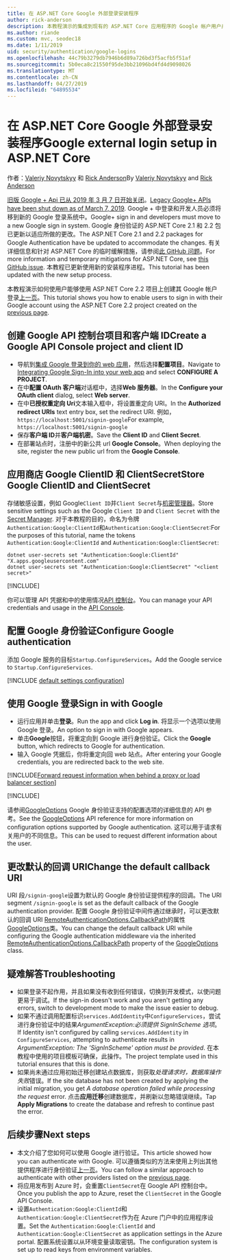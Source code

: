 ```yaml
---
title: 在 ASP.NET Core Google 外部登录安装程序
author: rick-anderson
description: 本教程演示的集成到现有的 ASP.NET Core 应用程序的 Google 帐户用户身份验证。
ms.author: riande
ms.custom: mvc, seodec18
ms.date: 1/11/2019
uid: security/authentication/google-logins
ms.openlocfilehash: 44c79b3279db7946b6d89a726bd3f5acfb5f51af
ms.sourcegitcommit: 5b0eca8c21550f95de3bb21096bd4fd4d9098026
ms.translationtype: MT
ms.contentlocale: zh-CN
ms.lasthandoff: 04/27/2019
ms.locfileid: "64895534"
---
```

# <a name="google-external-login-setup-in-aspnet-core"></a><span data-ttu-id="44a93-103">在 ASP.NET Core Google 外部登录安装程序</span><span class="sxs-lookup"><span data-stu-id="44a93-103">Google external login setup in ASP.NET Core</span></span>

<span data-ttu-id="44a93-104">作者：[Valeriy Novytskyy](https://github.com/01binary) 和 [Rick Anderson](https://twitter.com/RickAndMSFT)</span><span class="sxs-lookup"><span data-stu-id="44a93-104">By [Valeriy Novytskyy](https://github.com/01binary) and [Rick Anderson](https://twitter.com/RickAndMSFT)</span></span>

<span data-ttu-id="44a93-105">[旧版 Google + Api 已从 2019 年 3 月 7 日开始关闭](https://developers.google.com/+/api-shutdown)。</span><span class="sxs-lookup"><span data-stu-id="44a93-105">[Legacy Google+ APIs have been shut down as of March 7, 2019](https://developers.google.com/+/api-shutdown).</span></span> <span data-ttu-id="44a93-106">Google + 中登录和开发人员必须将移到新的 Google 登录系统中。</span><span class="sxs-lookup"><span data-stu-id="44a93-106">Google+ sign in and developers must move to a new Google sign in system.</span></span> <span data-ttu-id="44a93-107">Google 身份验证的 ASP.NET Core 2.1 和 2.2 包已更新以适应所做的更改。</span><span class="sxs-lookup"><span data-stu-id="44a93-107">The ASP.NET Core 2.1 and 2.2 packages for Google Authentication have be updated to accommodate the changes.</span></span> <span data-ttu-id="44a93-108">有关详细信息和针对 ASP.NET Core 的临时缓解措施，请参阅[此 GitHub 问题](https://github.com/aspnet/AspNetCore/issues/6486)。</span><span class="sxs-lookup"><span data-stu-id="44a93-108">For more information and temporary mitigations for ASP.NET Core, see [this GitHub issue](https://github.com/aspnet/AspNetCore/issues/6486).</span></span> <span data-ttu-id="44a93-109">本教程已更新使用新的安装程序进程。</span><span class="sxs-lookup"><span data-stu-id="44a93-109">This tutorial has been updated with the new setup process.</span></span>

<span data-ttu-id="44a93-110">本教程演示如何使用户能够使用 ASP.NET Core 2.2 项目上创建其 Google 帐户登录[上一页](xref:security/authentication/social/index)。</span><span class="sxs-lookup"><span data-stu-id="44a93-110">This tutorial shows you how to enable users to sign in with their Google account using the ASP.NET Core 2.2 project created on the [previous page](xref:security/authentication/social/index).</span></span>

## <a name="create-a-google-api-console-project-and-client-id"></a><span data-ttu-id="44a93-111">创建 Google API 控制台项目和客户端 ID</span><span class="sxs-lookup"><span data-stu-id="44a93-111">Create a Google API Console project and client ID</span></span>

* <span data-ttu-id="44a93-112">导航到[集成 Google 登录到你的 web 应用](https://developers.google.com/identity/sign-in/web/devconsole-project)，然后选择**配置项目**。</span><span class="sxs-lookup"><span data-stu-id="44a93-112">Navigate to [Integrating Google Sign-In into your web app](https://developers.google.com/identity/sign-in/web/devconsole-project) and select **CONFIGURE A PROJECT**.</span></span>
* <span data-ttu-id="44a93-113">在中**配置 OAuth 客户端**对话框中，选择**Web 服务器**。</span><span class="sxs-lookup"><span data-stu-id="44a93-113">In the **Configure your OAuth client** dialog, select **Web server**.</span></span>
* <span data-ttu-id="44a93-114">在中**已授权重定向 Uri**文本输入框中，将设置重定向 URI。</span><span class="sxs-lookup"><span data-stu-id="44a93-114">In the **Authorized redirect URIs** text entry box, set the redirect URI.</span></span> <span data-ttu-id="44a93-115">例如，`https://localhost:5001/signin-google`</span><span class="sxs-lookup"><span data-stu-id="44a93-115">For example, `https://localhost:5001/signin-google`</span></span>
* <span data-ttu-id="44a93-116">保存**客户端 ID**并**客户端机密**。</span><span class="sxs-lookup"><span data-stu-id="44a93-116">Save the **Client ID** and **Client Secret**.</span></span>
* <span data-ttu-id="44a93-117">在部署站点时，注册中的新公共 url **Google Console**。</span><span class="sxs-lookup"><span data-stu-id="44a93-117">When deploying the site, register the new public url from the **Google Console**.</span></span>

## <a name="store-google-clientid-and-clientsecret"></a><span data-ttu-id="44a93-118">应用商店 Google ClientID 和 ClientSecret</span><span class="sxs-lookup"><span data-stu-id="44a93-118">Store Google ClientID and ClientSecret</span></span>

<span data-ttu-id="44a93-119">存储敏感设置，例如 Google`Client ID`并`Client Secret`与[机密管理器](xref:security/app-secrets)。</span><span class="sxs-lookup"><span data-stu-id="44a93-119">Store sensitive settings such as the Google `Client ID` and `Client Secret` with the [Secret Manager](xref:security/app-secrets).</span></span> <span data-ttu-id="44a93-120">对于本教程的目的，命名为令牌`Authentication:Google:ClientId`和`Authentication:Google:ClientSecret`:</span><span class="sxs-lookup"><span data-stu-id="44a93-120">For the purposes of this tutorial, name the tokens `Authentication:Google:ClientId` and `Authentication:Google:ClientSecret`:</span></span>

```console
dotnet user-secrets set "Authentication:Google:ClientId" "X.apps.googleusercontent.com"
dotnet user-secrets set "Authentication:Google:ClientSecret" "<client secret>"
```

[!INCLUDE[](~/includes/environmentVarableColon.md)]

<span data-ttu-id="44a93-121">你可以管理 API 凭据和中的使用情况[API 控制台](https://console.developers.google.com/apis/dashboard)。</span><span class="sxs-lookup"><span data-stu-id="44a93-121">You can manage your API credentials and usage in the [API Console](https://console.developers.google.com/apis/dashboard).</span></span>

## <a name="configure-google-authentication"></a><span data-ttu-id="44a93-122">配置 Google 身份验证</span><span class="sxs-lookup"><span data-stu-id="44a93-122">Configure Google authentication</span></span>

<span data-ttu-id="44a93-123">添加 Google 服务的目标`Startup.ConfigureServices`。</span><span class="sxs-lookup"><span data-stu-id="44a93-123">Add the Google service to `Startup.ConfigureServices`.</span></span>

[!INCLUDE [default settings configuration](includes/default-settings2-2.md)]

## <a name="sign-in-with-google"></a><span data-ttu-id="44a93-124">使用 Google 登录</span><span class="sxs-lookup"><span data-stu-id="44a93-124">Sign in with Google</span></span>

* <span data-ttu-id="44a93-125">运行应用并单击**登录**。</span><span class="sxs-lookup"><span data-stu-id="44a93-125">Run the app and click **Log in**.</span></span> <span data-ttu-id="44a93-126">将显示一个选项以使用 Google 登录。</span><span class="sxs-lookup"><span data-stu-id="44a93-126">An option to sign in with Google appears.</span></span>
* <span data-ttu-id="44a93-127">单击**Google**按钮，将重定向到 Google 进行身份验证。</span><span class="sxs-lookup"><span data-stu-id="44a93-127">Click the **Google** button, which redirects to Google for authentication.</span></span>
* <span data-ttu-id="44a93-128">输入 Google 凭据后，你将重定向回 web 站点。</span><span class="sxs-lookup"><span data-stu-id="44a93-128">After entering your Google credentials, you are redirected back to the web site.</span></span>

[!INCLUDE[Forward request information when behind a proxy or load balancer section](includes/forwarded-headers-middleware.md)]

[!INCLUDE[](includes/chain-auth-providers.md)]

<span data-ttu-id="44a93-129">请参阅[GoogleOptions](/dotnet/api/microsoft.aspnetcore.authentication.google.googleoptions) Google 身份验证支持的配置选项的详细信息的 API 参考。</span><span class="sxs-lookup"><span data-stu-id="44a93-129">See the [GoogleOptions](/dotnet/api/microsoft.aspnetcore.authentication.google.googleoptions) API reference for more information on configuration options supported by Google authentication.</span></span> <span data-ttu-id="44a93-130">这可以用于请求有关用户的不同信息。</span><span class="sxs-lookup"><span data-stu-id="44a93-130">This can be used to request different information about the user.</span></span>

## <a name="change-the-default-callback-uri"></a><span data-ttu-id="44a93-131">更改默认的回调 URI</span><span class="sxs-lookup"><span data-stu-id="44a93-131">Change the default callback URI</span></span>

<span data-ttu-id="44a93-132">URI 段`/signin-google`设置为默认的 Google 身份验证提供程序的回调。</span><span class="sxs-lookup"><span data-stu-id="44a93-132">The URI segment `/signin-google` is set as the default callback of the Google authentication provider.</span></span> <span data-ttu-id="44a93-133">配置 Google 身份验证中间件通过继承时，可以更改默认的回调 URI [RemoteAuthenticationOptions.CallbackPath](/dotnet/api/microsoft.aspnetcore.authentication.remoteauthenticationoptions.callbackpath)的属性[GoogleOptions](/dotnet/api/microsoft.aspnetcore.authentication.google.googleoptions)类。</span><span class="sxs-lookup"><span data-stu-id="44a93-133">You can change the default callback URI while configuring the Google authentication middleware via the inherited [RemoteAuthenticationOptions.CallbackPath](/dotnet/api/microsoft.aspnetcore.authentication.remoteauthenticationoptions.callbackpath) property of the [GoogleOptions](/dotnet/api/microsoft.aspnetcore.authentication.google.googleoptions) class.</span></span>

## <a name="troubleshooting"></a><span data-ttu-id="44a93-134">疑难解答</span><span class="sxs-lookup"><span data-stu-id="44a93-134">Troubleshooting</span></span>

* <span data-ttu-id="44a93-135">如果登录不起作用，并且如果没有收到任何错误，切换到开发模式，以使问题更易于调试。</span><span class="sxs-lookup"><span data-stu-id="44a93-135">If the sign-in doesn't work and you aren't getting any errors, switch to development mode to make the issue easier to debug.</span></span>
* <span data-ttu-id="44a93-136">如果不通过调用配置标识`services.AddIdentity`中`ConfigureServices`，尝试进行身份验证中的结果*ArgumentException:必须提供 SignInScheme 选项*。</span><span class="sxs-lookup"><span data-stu-id="44a93-136">If Identity isn't configured by calling `services.AddIdentity` in `ConfigureServices`, attempting to authenticate results in *ArgumentException: The 'SignInScheme' option must be provided*.</span></span> <span data-ttu-id="44a93-137">在本教程中使用的项目模板可确保，此操作。</span><span class="sxs-lookup"><span data-stu-id="44a93-137">The project template used in this tutorial ensures that this is done.</span></span>
* <span data-ttu-id="44a93-138">如果尚未通过应用初始迁移创建站点数据库，则获取*处理请求时，数据库操作失败*错误。</span><span class="sxs-lookup"><span data-stu-id="44a93-138">If the site database has not been created by applying the initial migration, you get *A database operation failed while processing the request* error.</span></span> <span data-ttu-id="44a93-139">点击**应用迁移**创建数据库，并刷新以忽略错误继续。</span><span class="sxs-lookup"><span data-stu-id="44a93-139">Tap **Apply Migrations** to create the database and refresh to continue past the error.</span></span>

## <a name="next-steps"></a><span data-ttu-id="44a93-140">后续步骤</span><span class="sxs-lookup"><span data-stu-id="44a93-140">Next steps</span></span>

* <span data-ttu-id="44a93-141">本文介绍了您如何可以使用 Google 进行验证。</span><span class="sxs-lookup"><span data-stu-id="44a93-141">This article showed how you can authenticate with Google.</span></span> <span data-ttu-id="44a93-142">可以遵循类似的方法来使用上列出其他提供程序进行身份验证[上一页](xref:security/authentication/social/index)。</span><span class="sxs-lookup"><span data-stu-id="44a93-142">You can follow a similar approach to authenticate with other providers listed on the [previous page](xref:security/authentication/social/index).</span></span>
* <span data-ttu-id="44a93-143">将应用发布到 Azure 时，会重置`ClientSecret`在 Google API 控制台中。</span><span class="sxs-lookup"><span data-stu-id="44a93-143">Once you publish the app to Azure, reset the `ClientSecret` in the Google API Console.</span></span>
* <span data-ttu-id="44a93-144">设置`Authentication:Google:ClientId`和`Authentication:Google:ClientSecret`作为在 Azure 门户中的应用程序设置。</span><span class="sxs-lookup"><span data-stu-id="44a93-144">Set the `Authentication:Google:ClientId` and `Authentication:Google:ClientSecret` as application settings in the Azure portal.</span></span> <span data-ttu-id="44a93-145">配置系统设置以从环境变量读取密钥。</span><span class="sxs-lookup"><span data-stu-id="44a93-145">The configuration system is set up to read keys from environment variables.</span></span>
